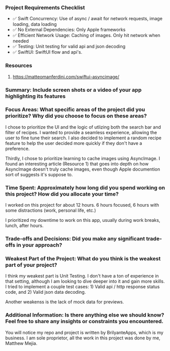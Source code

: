 ### Project Requirements Checklist
- ✅ Swift Concurrency: Use of async / await for network requests, image loading, data loading
- ✅ No External Dependencies: Only Apple frameworks 
- ✅ Efficient Network Usage: Caching of images. Only hit network when needed
- ✅ Testing: Unit testing for valid api and json decoding
- ✅ SwiftUI: SwiftUI flow and api's. 


### Resources
1) https://matteomanferdini.com/swiftui-asyncimage/

### Summary: Include screen shots or a video of your app highlighting its features

### Focus Areas: What specific areas of the project did you prioritize? Why did you choose to focus on these areas?
I chose to prioritize the UI and the logic of utlizing both the search bar and filter of recipes. I wanted to provide a seamless experience, allowing the user to fine tune their search. I also decided to implement a random recipe feature to help the user decided more quickly if they don't have a preference. 

Thirdly, I chose to prioritize learning to cache images using AsyncImage. I found an interesting article (Resource 1) that goes into depth on how AsyncImage doesn't truly cache images, even though Apple documention sort of suggests it's suppose to. 

### Time Spent: Approximately how long did you spend working on this project? How did you allocate your time?
I worked on this project for about 12 hours. 6 hours focused, 6 hours with some distractions (work, personal life, etc.)

I prioritized my downtime to work on this app, usually during work breaks, lunch, after hours.

### Trade-offs and Decisions: Did you make any significant trade-offs in your approach?

### Weakest Part of the Project: What do you think is the weakest part of your project?
I think my weakest part is Unit Testing. I don't have a ton of experience in that setting, although I am looking to dive deeper into it and gain more skills. I tried to implement a couple test cases: 1) Valid api / http response status code, and 2) Valid json data decoding.

Another weakenss is the lack of mock data for previews. 

### Additional Information: Is there anything else we should know? Feel free to share any insights or constraints you encountered.
You will notice my repo and project is written by BrilyanteApps, which is my business. I am sole proprietor, all the work in this project was done by me, Matthew Mejia. 
